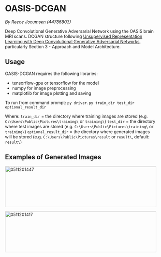 # OASIS-DCGAN
*By Reece Jocumsen (44786803)*

Deep Convolutional Generative Adversarial Network using the OASIS brain MRI scans. DCGAN structure following [Unsupervised Representation Learning with Deep Convolutional Generative Adversarial Networks](https://arxiv.org/pdf/1511.06434.pdf), particularly Section 3 - Approach and Model Architecture.

## Usage
OASIS-DCGAN requires the following libraries:
* tensorflow-gpu or tensorflow for the model
* numpy for image preprocessing
* matplotlib for image plotting and saving

To run from command prompt:
`py driver.py train_dir test_dir optional_result_dir`
    
Where:
`train_dir` = the directory where training images are stored (e.g. `C:\Users\Public\Pictures\training\` or `training\`)
`test_dir` = the directory where test images are stored (e.g. `C:\Users\Public\Pictures\training\` or `training\`)
`optional_result_dir` = the directory where generated images will be stored (e.g. `C:\Users\Public\Pictures\result` or `result\`, default: `result\`)

## Examples of Generated Images
<a data-flickr-embed="true" href="https://www.flickr.com/photos/141453561@N03/50573025182/in/dateposted-public/" title="0511201447"><img src="https://live.staticflickr.com/65535/50573025182_5ebf7fabe7.jpg" width="500" height="135" alt="0511201447"></a><script async src="//embedr.flickr.com/assets/client-code.js" charset="utf-8"></script>

<a data-flickr-embed="true" href="https://www.flickr.com/photos/141453561@N03/50573025182/in/dateposted-public/" title="0511201417"><img src="https://live.staticflickr.com/65535/50572893516_99987dc6c0_k.jpg" width="500" height="135" alt="0511201417"></a><script async src="//embedr.flickr.com/assets/client-code.js" charset="utf-8"></script>


